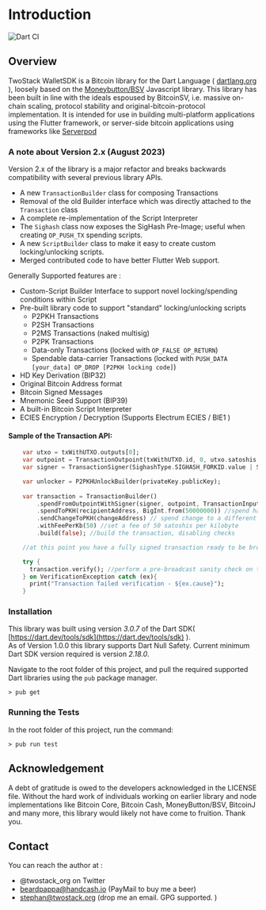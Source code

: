 # Introduction

![Dart CI](https://github.com/twostack/dartsv/workflows/Dart%20CI/badge.svg)

## Overview

TwoStack WalletSDK is a Bitcoin library for the Dart Language \( [dartlang.org](https://dartlang.org) \), loosely based on the [Moneybutton/BSV](https://github.com/moneybutton/bsv) Javascript library. This library has been built in line with the ideals espoused by BitcoinSV, i.e. massive on-chain scaling, protocol stability and original-bitcoin-protocol implementation.
It is intended for use in building multi-platform applications using the Flutter framework, or server-side
bitcoin applications using frameworks like [Serverpod](https://serverpod.dev/)

### A note about Version 2.x (August 2023)
Version 2.x of the library is a major refactor and breaks backwards compatibility 
with several previous library APIs. 

* A new `TransactionBuilder` class for composing Transactions
* Removal of the old Builder interface which was directly attached to the `Transaction` class
* A complete re-implementation of the Script Interpreter
* The `Sighash` class now exposes the SigHash Pre-Image; useful when creating `OP_PUSH_TX` spending scripts. 
* A new `ScriptBuilder` class to make it easy to create custom locking/unlocking scripts.
* Merged contributed code to have better Flutter Web support.

Generally Supported features are :
* Custom-Script Builder Interface to support novel locking/spending conditions within Script
* Pre-built library code to support "standard" locking/unlocking scripts
    * P2PKH Transactions 
    * P2SH Transactions 
    * P2MS Transactions (naked multisig)
    * P2PK Transactions
    * Data-only Transactions (locked with `OP_FALSE OP_RETURN`)
    * Spendable data-carrier Transactions (locked with `PUSH_DATA [your_data] OP_DROP [P2PKH locking code]`)
* HD Key Derivation \(BIP32\)
* Original Bitcoin Address format 
* Bitcoin Signed Messages
* Mnemonic Seed Support (BIP39)
* A built-in Bitcoin Script Interpreter
* ECIES Encryption / Decryption (Supports Electrum ECIES / BIE1 )

#### Sample of the Transaction API:

```dart
    var utxo = txWithUTXO.outputs[0]; 
    var outpoint = TransactionOutpoint(txWithUTXO.id, 0, utxo.satoshis, utxo.script);
    var signer = TransactionSigner(SighashType.SIGHASH_FORKID.value | SighashType.SIGHASH_ALL.value, privateKey);

    var unlocker = P2PKHUnlockBuilder(privateKey.publicKey);
    
    var transaction = TransactionBuilder()
        .spendFromOutpointWithSigner(signer, outpoint, TransactionInput.MAX_SEQ_NUMBER, unlocker)
        .spendToPKH(recipientAddress, BigInt.from(50000000)) //spend half of a bitcoin 
        .sendChangeToPKH(changeAddress) // spend change to a different address
        .withFeePerKb(50) //set a fee of 50 satoshis per kilobyte
        .build(false); //build the transaction, disabling checks

    //at this point you have a fully signed transaction ready to be broadcast

    try {
      transaction.verify(); //perform a pre-broadcast sanity check on the transaction
    } on VerificationException catch (ex){
      print("Transaction failed verification - ${ex.cause}");  
    }

```

### Installation

This library was built using version _3.0.7_ of the Dart SDK( [https://dart.dev/tools/sdk](https://dart.dev/tools/sdk) ).  
As of Version 1.0.0 this library supports Dart Null Safety. Current minimum Dart SDK version required is version _2.18.0_.

Navigate to the root folder of this project, and pull the required supported Dart libraries using the `pub` package manager.

```text
> pub get
```

### Running the Tests

In the root folder of this project, run the command:

```text
> pub run test
```

## Acknowledgement

A debt of gratitude is owed to the developers acknowledged in the LICENSE file. 
Without the hard work of individuals working on earlier library and node 
implementations like Bitcoin Core, Bitcoin Cash, MoneyButton/BSV, BitcoinJ and many 
more, this library would likely not have come to fruition. Thank you.

## Contact

You can reach the author at :

* @twostack_org on Twitter
* beardpappa@handcash.io \(PayMail to buy me a beer\)
* stephan@twostack.org (drop me an email. GPG supported. )

